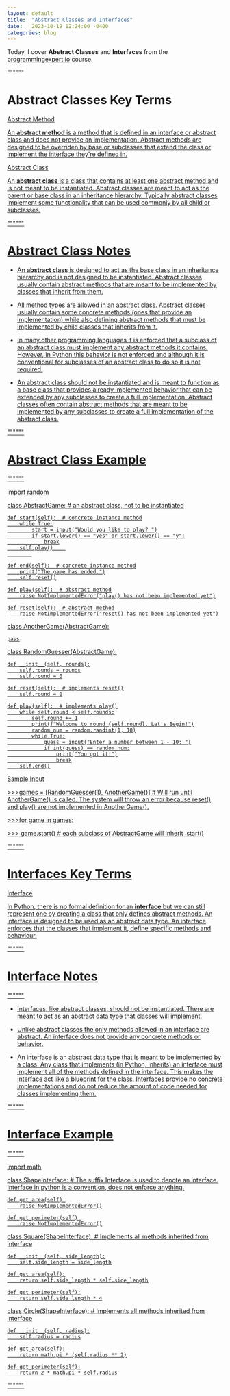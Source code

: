 ```yaml
---
layout: default
title:  "Abstract Classes and Interfaces"
date:   2023-10-19 12:24:00 -0400
categories: blog
---
```


Today, I cover __Abstract Classes__ and __Interfaces__ from the [programmingexpert.io][course-site] course.

""""""

# Abstract Classes Key Terms

<u>Abstract Method<u>

An __abstract method__ is a method that is defined in an interface or abstract class and does not provide an implementation. Abstract methods are designed to be overriden by base or subclasses that extend the class or implement the interface they're defined in.

<u>Abstract Class<u>

An __abstract class__ is a class that contains at least one abstract method and is not meant to be instantiated. Abstract classes are meant to act as the parent or base class in an inheritance hierarchy. Typically abstract classes implement some functionality that can be used commonly by all child or subclasses.

""""""

# Abstract Class Notes

- An __abstract class__ is designed to act as the base class in an inheritance hierarchy and is not designed to be instantiated. Abstract classes usually contain abstract methods that are meant to be implemented by classes that inherit from them.

- All method types are allowed in an abstract class. Abstract classes usually contain some concrete methods (ones that provide an implementation) while also defining abstract methods that must be implemented by child classes that inherits from it.

- In many other programming languages it is enforced that a subclass of an abstract class must implement any abstract methods it contains. However, in Python this behavior is not enforced and although it is conventional for subclasses of an abstract class to do so it is not required.

- An abstract class should not be instantiated and is meant to function as a base class that provides already implemented behavior that can be extended by any subclasses to create a full implementation. Abstract classes often contain abstract methods that are meant to be implemented by any subclasses to create a full implementation of the abstract class.

""""""

# Abstract Class Example

""""""

import random

class AbstractGame:  # an abstract class, not to be instantiated

    def start(self):  # concrete instance method
        while True:
            start = input("Would you like to play? ")
            if start.lower() == "yes" or start.lower() == "y":
                break
        self.play()    
            

    def end(self):  # concrete instance method
        print("The game has ended.")
        self.reset()
    
    def play(self):  # abstract method
        raise NotImplementedError("play() has not been implemented yet")
    
    def reset(self):  # abstract method
        raise NotImplementedError("reset() has not been implemented yet")
    
class AnotherGame(AbstractGame):

    pass

class RandomGuesser(AbstractGame):

    def __init__(self, rounds):
        self.rounds = rounds
        self.round = 0

    def reset(self):  # implements reset()
        self.round = 0

    def play(self):  # implements play()
        while self.round < self.rounds:
            self.round += 1
            print(f"Welcome to round {self.round}. Let's Begin!")
            random_num = random.randint(1, 10)
            while True:
                guess = input("Enter a number between 1 - 10: ")
                if int(guess) == random_num:
                    print("You got it!")
                    break
        self.end()

<u>Sample Input<u>

\>>>games = [RandomGuesser(1), AnotherGame()]  # Will run until AnotherGame() is called. The system will throw an error because reset() and play() are not implemented in AnotherGame().

\>>>for game in games:

\>>>    game.start()  # each subclass of AbstractGame will inherit .start()

""""""

# Interfaces Key Terms

<u>Interface<u>

In Python, there is no formal definition for an __interface__ but we can still represent one by creating a class that only defines abstract methods. An interface is designed to be used as an abstract data type. An interface enforces that the classes that implement it, define specific methods and behaviour.

""""""

# Interface Notes

""""""

- Interfaces, like abstract classes, should not be instantiated. There are meant to act as an abstract data type that classes will implement.

- Unlike abstract classes the only methods allowed in an interface are abstract. An interface does not provide any concrete methods or behavior.

- An interface is an abstract data type that is meant to be implemented by a class. Any class that implements (in Python, inherits) an interface must implement all of the methods defined in the interface. This makes the interface act like a blueprint for the class. Interfaces provide no concrete implementations and do not reduce the amount of code needed for classes implementing them.

""""""

# Interface Example

""""""

import math

class ShapeInterface:  # The suffix Interface is used to denote an interface. Interface in python is a convention, does not enforce anything.

    def get_area(self):
        raise NotImplementedError()

    def get_perimeter(self):
        raise NotImplementedError()


class Square(ShapeInterface):  # Implements all methods inherited from interface

    def __init__(self, side_length):
        self.side_length = side_length

    def get_area(self):
        return self.side_length * self.side_length

    def get_perimeter(self):
        return self.side_length * 4


class Circle(ShapeInterface):  # Implements all methods inherited from interface

    def __init__(self, radius):
        self.radius = radius

    def get_area(self):
        return math.pi * (self.radius ** 2)

    def get_perimeter(self):
        return 2 * math.pi * self.radius

""""""

[course-site]: https://www.programmingexpert.io/index